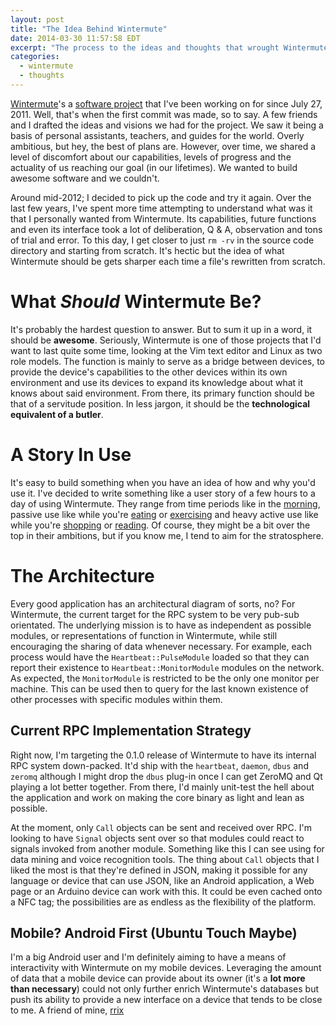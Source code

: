 ```yaml
---
layout: post
title: "The Idea Behind Wintermute"
date: 2014-03-30 11:57:58 EDT
excerpt: "The process to the ideas and thoughts that wrought Wintermute."
categories:
  - wintermute
  - thoughts
---
```


[Wintermute][]'s a [software project][sp] that I've been working on for since July
27, 2011. Well, that's when the first commit was made, so to say. A few friends
and I drafted the ideas and visions we had for the project. We saw it being a
basis of personal assistants, teachers, and guides for the world. Overly
ambitious, but hey, the best of plans are. However, over time, we shared a 
level of discomfort about our capabilities, levels of progress and the 
actuality of us reaching our goal (in our lifetimes). We wanted to build 
awesome software and we couldn't.

Around mid-2012; I decided to pick up the code and try it again. Over the last
few years, I've spent more time attempting to understand what was it that I
personally wanted from Wintermute. Its capabilities, future functions and even
its interface took a lot of deliberation, Q & A, observation and tons of trial
and error. To this day, I get closer to just `rm -rv` in the source code
directory and starting from scratch. It's hectic but the idea of what
Wintermute should be gets sharper each time a file's rewritten from
scratch.

# What *Should* Wintermute Be?

It's probably the hardest question to answer. But to sum it up in a word, it
should be **awesome**. Seriously, Wintermute is one of those projects that I'd
want to last quite some time, looking at the Vim text editor and Linux as two
role models. The function is mainly to serve as a bridge between devices, to
provide the device's capabilities to the other devices within its own
environment and use its devices to expand its knowledge about what it knows
about said environment. From there, its primary function should be that of a
servitude position. In less jargon, it should be the **technological equivalent
of a butler**.

# A Story In Use

It's easy to build something when you have an idea of how and why you'd use
it. I've decided to write something like a user story of a few hours to a day
of using Wintermute. They range from time periods like in the [morning][wsm],
passive use like while you're [eating][wse] or [exercising][wsx] and heavy
active use like while you're [shopping][wso] or [reading][wsr]. Of course,
they might be a bit over the top in their ambitions, but if you know me, I
tend to aim for the stratosphere.

# The Architecture

Every good application has an architectural diagram of sorts, no? For
Wintermute, the current target for the RPC system to be very pub-sub
orientated. The underlying mission is to have as independent as possible
modules, or representations of function in Wintermute, while still encouraging
the sharing of data whenever necessary. For example, each process would have
the `Heartbeat::PulseModule` loaded so that they can report their existence to
`Heartbeat::MonitorModule` modules on the network. As expected, the
`MonitorModule` is restricted to be the only one monitor per machine. This can
be used then to query for the last known existence of other processes with
specific modules within them.

## Current RPC Implementation Strategy

Right now, I'm targeting the 0.1.0 release of Wintermute to have its internal
RPC system down-packed. It'd ship with the `heartbeat`, `daemon`, `dbus` and
`zeromq` although I might drop the `dbus` plug-in once I can get ZeroMQ and Qt
playing a lot better together. From there, I'd mainly unit-test the hell about
the application and work on making the core binary as light and lean as
possible. 

At the moment, only `Call` objects can be sent and received over RPC. I'm
looking to have `Signal` objects sent over so that modules could react to
signals invoked from another module. Something like this I can see using for
data mining and voice recognition tools. The thing about `Call` objects that I
liked the most is that they're defined in JSON, making it possible for any
language or device that can use JSON, like an Android application, a Web page
or an Arduino device can work with this. It could be even cached onto a NFC
tag; the possibilities are as endless as the flexibility of the platform.

## Mobile? Android First (Ubuntu Touch Maybe)

I'm a big Android user and I'm definitely aiming to have a means of
interactivity with Wintermute on my mobile devices. Leveraging the amount of
data that a mobile device can provide about its owner (it's a **lot more than
necessary**) could not only further enrich Wintermute's databases but push its
ability to provide a new interface on a device that tends to be close to me. A
friend of mine, [rrix][]

[wintermute]: http://wintermute.jalcine.me
[sp]: https://github.com/wintermuteapp/wintermute
[wsm]: http://wintermute.jalcine.me/stories/morning
[wse]: http://wintermute.jalcine.me/stories/eating
[wsx]: http://wintermute.jalcine.me/stories/exercising
[wso]: http://wintermute.jalcine.me/stories/shopping
[wsr]: http://wintermute.jalcine.me/stories/reading
[rrix]: http://rix.si/
